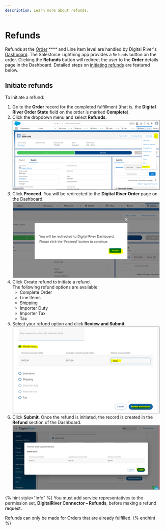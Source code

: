 ```yaml
---
description: Learn more about refunds.
---
```


# Refunds

Refunds at the [Order](../operation-and-maintenance/step-4-add-custom-salesforce-lightning-app-fields-to-page-layouts.md#order-standard-object) **** and Line Item level are handled by Digital River's [Dashboard](https://dashboard.digitalriver.com/login). The Salesforce Lightning app provides a `Refunds` button on the order. Clicking the **Refunds** button will redirect the user to the **Order** details page in the Dashboard. Detailed steps on [initiating refunds](../operation-and-maintenance/step-4-add-custom-salesforce-lightning-app-fields-to-page-layouts.md#initiate-refunds) are featured below.

## Initiate refunds

To initiate a refund:

1. Go to the **Order** record for the completed fulfillment (that is, the **Digital River Order State** field on the order is marked **Complete**).
2. Click the dropdown menu and select **Refunds**. \
   <img src="../.gitbook/assets/Refunds 2.png" alt="" data-size="original">&#x20;
3. Click **Proceed**. You will be redirected to the **Digital River Order** page on the Dashboard. <img src="../.gitbook/assets/Refunds 3.png" alt="" data-size="original">&#x20;
4. Click Create refund to initiate a refund.\
   The following refund options are available:
   * Complete Order
   * Line Items
   * Shipping
   * Importer Duty
   * Importer Tax
   * Tax
5. Select your refund option and click **Review and Submit**. \
   <img src="../.gitbook/assets/Refunds 5.png" alt="" data-size="original">&#x20;
6. Click **Submit**. Once the refund is initiated, the record is created in the **Refund** section of the Dashboard. \
   <img src="../.gitbook/assets/Refunds 6.png" alt="" data-size="original">&#x20;

{% hint style="info" %}
You must add service representatives to the permission set, **DigitalRiver Connector – Refunds**, before making a refund request.&#x20;

Refunds can only be made for Orders that are already fulfilled.
{% endhint %}
